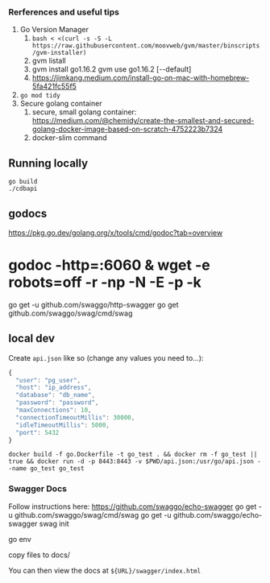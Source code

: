 
### Rerferences and useful tips
1. Go Version Manager
    1. `bash < <(curl -s -S -L https://raw.githubusercontent.com/moovweb/gvm/master/binscripts/gvm-installer)`
    1. gvm listall
    1. gvm install go1.16.2
gvm use go1.16.2 [--default]
    1. https://jimkang.medium.com/install-go-on-mac-with-homebrew-5fa421fc55f5
1. `go mod tidy`
2. Secure golang container
    1. secure, small golang container: https://medium.com/@chemidy/create-the-smallest-and-secured-golang-docker-image-based-on-scratch-4752223b7324
    1. docker-slim command


## Running locally
`go build` \
`./cdbapi`

## godocs
https://pkg.go.dev/golang.org/x/tools/cmd/godoc?tab=overview

# godoc -http=:6060 & wget -e robots=off -r -np -N -E -p -k 

go get -u github.com/swaggo/http-swagger
go get github.com/swaggo/swag/cmd/swag

## local dev

Create `api.json` like so (change any values you need to...):
```js
{
  "user": "pg_user",
  "host": "ip_address",
  "database": "db_name",
  "password": "password",
  "maxConnections": 10,
  "connectionTimeoutMillis": 30000,
  "idleTimeoutMillis": 5000,
  "port": 5432
}
```

```
docker build -f go.Dockerfile -t go_test . && docker rm -f go_test || true && docker run -d -p 8443:8443 -v $PWD/api.json:/usr/go/api.json --name go_test go_test
```

### Swagger Docs
Follow instructions here: https://github.com/swaggo/echo-swagger
go get -u github.com/swaggo/swag/cmd/swag
go get -u github.com/swaggo/echo-swagger
swag init

go env

copy files to docs/

You can then view the docs at `${URL}/swagger/index.html`
